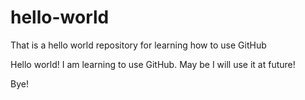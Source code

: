 # hello-world
That is a hello world repository for learning how to use GitHub

Hello world!
I am learning to use GitHub. May be I will use it at future!

Bye!
